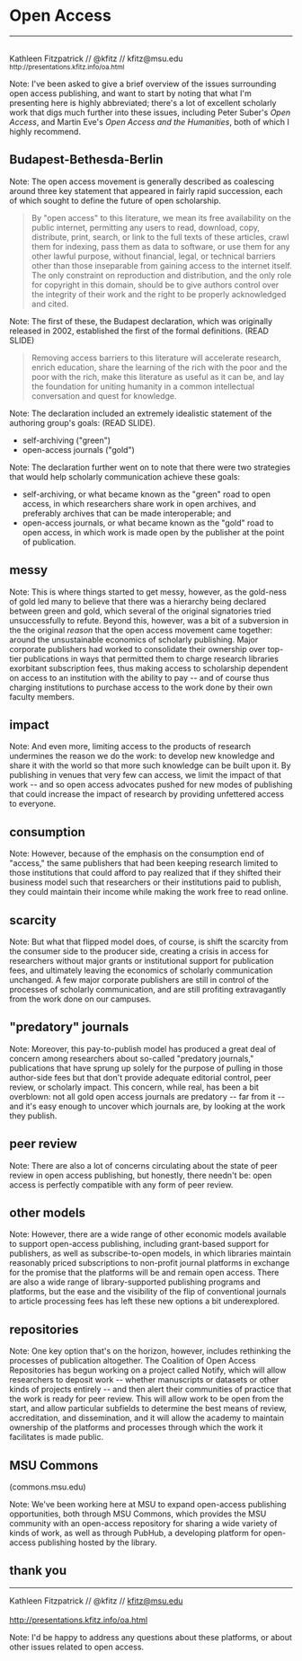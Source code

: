 
# Open Access
---
<br />
<smaller>Kathleen Fitzpatrick // @kfitz // kfitz@msu.edu</smaller><br />
<small>http://presentations.kfitz.info/oa.html</small>

Note: I've been asked to give a brief overview of the issues surrounding open access publishing, and want to start by noting that what I'm presenting here is highly abbreviated; there's a lot of excellent scholarly work that digs much further into these issues, including Peter Suber's _Open Access_, and Martin Eve's _Open Access and the Humanities_, both of which I highly recommend.


## Budapest-Bethesda-Berlin

Note: The open access movement is generally described as coalescing around three key statement that appeared in fairly rapid succession, each of which sought to define the future of open scholarship.


> <smallish>By "open access" to this literature, we mean its free availability on the public internet, permitting any users to read, download, copy, distribute, print, search, or link to the full texts of these articles, crawl them for indexing, pass them as data to software, or use them for any other lawful purpose, without financial, legal, or technical barriers other than those inseparable from gaining access to the internet itself. The only constraint on reproduction and distribution, and the only role for copyright in this domain, should be to give authors control over the integrity of their work and the right to be properly acknowledged and cited.</smallish>

Note: The first of these, the Budapest declaration, which was originally released in 2002, established the first of the formal definitions. (READ SLIDE)


> <smallish>Removing access barriers to this literature will accelerate research, enrich education, share the learning of the rich with the poor and the poor with the rich, make this literature as useful as it can be, and lay the foundation for uniting humanity in a common intellectual conversation and quest for knowledge.</smallish>

Note: The declaration included an extremely idealistic statement of the authoring group's goals: (READ SLIDE).


- self-archiving ("green")
- open-access journals ("gold")

Note: The declaration further went on to note that there were two strategies that would help scholarly communication achieve these goals:
- self-archiving, or what became known as the "green" road to open access, in which researchers share work in open archives, and preferably archives that can be made interoperable; and
- open-access journals, or what became known as the "gold" road to open access, in which work is made open by the publisher at the point of publication.


## messy

Note: This is where things started to get messy, however, as the gold-ness of gold led many to believe that there was a hierarchy being declared between green and gold, which several of the original signatories tried unsuccessfully to refute. Beyond this, however, was a bit of a subversion in the the original *reason* that the open access movement came together: around the unsustainable economics of scholarly publishing. Major corporate publishers had worked to consolidate their ownership over top-tier publications in ways that permitted them to charge research libraries exorbitant subscription fees, thus making access to scholarship dependent on access to an institution with the ability to pay -- and of course thus charging institutions to purchase access to the work done by their own faculty members.


## impact

Note: And even more, limiting access to the products of research undermines the reason we do the work: to develop new knowledge and share it with the world so that more such knowledge can be built upon it. By publishing in venues that very few can access, we limit the impact of that work -- and so open access advocates pushed for new modes of publishing that could increase the impact of research by providing unfettered access to everyone.


## consumption

Note: However, because of the emphasis on the consumption end of "access," the same publishers that had been keeping research limited to those institutions that could afford to pay realized that if they shifted their business model such that researchers or their institutions paid to publish, they could maintain their income while making the work free to read online. 


## scarcity

Note: But what that flipped model does, of course, is shift the scarcity from the consumer side to the producer side, creating a crisis in access for researchers without major grants or institutional support for publication fees, and ultimately leaving the economics of scholarly communication unchanged. A few major corporate publishers are still in control of the processes of scholarly communication, and are still profiting extravagantly from the work done on our campuses.


## "predatory" journals

Note: Moreover, this pay-to-publish model has produced a great deal of concern among researchers about so-called "predatory journals," publications that have sprung up solely for the purpose of pulling in those author-side fees but that don't provide adequate editorial control, peer review, or scholarly impact. This concern, while real, has been a bit overblown: not all gold open access journals are predatory -- far from it -- and it's easy enough to uncover which journals are, by looking at the work they publish. 


## peer review

Note: There are also a lot of concerns circulating about the state of peer review in open access publishing, but honestly, there needn't be: open access is perfectly compatible with any form of peer review.


## other models

Note: However, there are a wide range of other economic models available to support open-access publishing, including grant-based support for publishers, as well as subscribe-to-open models, in which libraries maintain reasonably priced subscriptions to non-profit journal platforms in exchange for the promise that the platforms will be and remain open access. There are also a wide range of library-supported publishing programs and platforms, but the ease and the visibility of the flip of conventional journals to article processing fees has left these new options a bit underexplored.


## repositories

Note: One key option that's on the horizon, however, includes rethinking the processes of publication altogether. The Coalition of Open Access Repositories has begun working on a project called Notify, which will allow researchers to deposit work -- whether manuscripts or datasets or other kinds of projects entirely -- and then alert their communities of practice that the work is ready for peer review. This will allow work to be open from the start, and allow particular subfields to determine the best means of review, accreditation, and dissemination, and it will allow the academy to maintain ownership of the platforms and processes through which the work it facilitates is made public.


## MSU Commons 
(commons.msu.edu)

Note: We've been working here at MSU to expand open-access publishing opportunities, both through MSU Commons, which provides the MSU community with an open-access repository for sharing a wide variety of kinds of work, as well as through PubHub, a developing platform for open-access publishing hosted by the library.


## thank you
---
<smaller>Kathleen Fitzpatrick // @kfitz // kfitz@msu.edu<br /><br />
http://presentations.kfitz.info/oa.html</smaller>

Note: I'd be happy to address any questions about these platforms, or about other issues related to open access.
